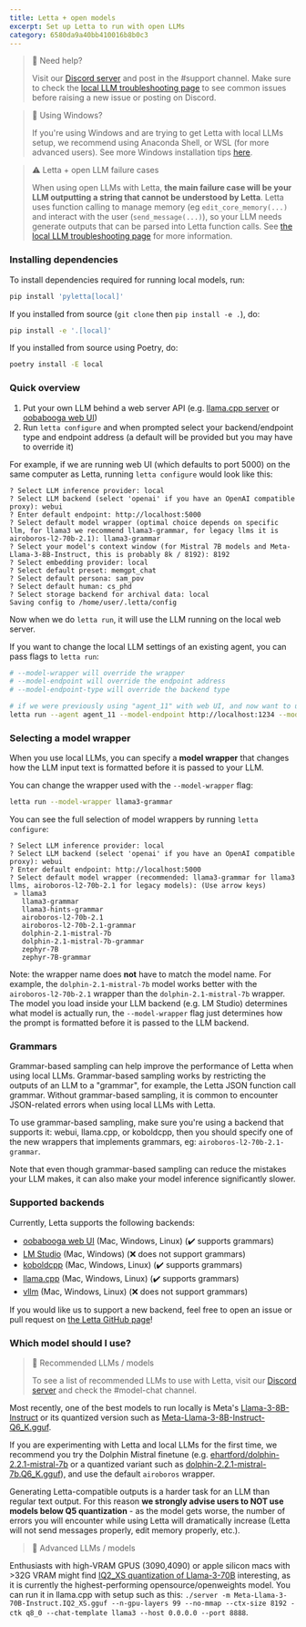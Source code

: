 ```yaml
---
title: Letta + open models
excerpt: Set up Letta to run with open LLMs
category: 6580da9a40bb410016b8b0c3
---
```


> 📘 Need help?
>
> Visit our [Discord server](https://discord.gg/9GEQrxmVyE) and post in the #support channel. Make sure to check the [local LLM troubleshooting page](local_llm_faq) to see common issues before raising a new issue or posting on Discord.

> 📘 Using Windows?
>
> If you're using Windows and are trying to get Letta with local LLMs setup, we recommend using Anaconda Shell, or WSL (for more advanced users). See more Windows installation tips [here](local_llm_faq).

> ⚠️ Letta + open LLM failure cases
>
> When using open LLMs with Letta, **the main failure case will be your LLM outputting a string that cannot be understood by Letta**. Letta uses function calling to manage memory (eg `edit_core_memory(...)` and interact with the user (`send_message(...)`), so your LLM needs generate outputs that can be parsed into Letta function calls. See [the local LLM troubleshooting page](local_llm_faq) for more information.

### Installing dependencies

To install dependencies required for running local models, run:

```sh
pip install 'pyletta[local]'
```

If you installed from source (`git clone` then `pip install -e .`), do:

```sh
pip install -e '.[local]'
```

If you installed from source using Poetry, do:

```sh
poetry install -E local
```

### Quick overview

1. Put your own LLM behind a web server API (e.g. [llama.cpp server](https://github.com/ggerganov/llama.cpp/tree/master/examples/server#quick-start) or [oobabooga web UI](https://github.com/oobabooga/text-generation-webui#starting-the-web-ui))
2. Run `letta configure` and when prompted select your backend/endpoint type and endpoint address (a default will be provided but you may have to override it)

For example, if we are running web UI (which defaults to port 5000) on the same computer as Letta, running `letta configure` would look like this:

```text
? Select LLM inference provider: local
? Select LLM backend (select 'openai' if you have an OpenAI compatible proxy): webui
? Enter default endpoint: http://localhost:5000
? Select default model wrapper (optimal choice depends on specific llm, for llama3 we recommend llama3-grammar, for legacy llms it is airoboros-l2-70b-2.1): llama3-grammar
? Select your model's context window (for Mistral 7B models and Meta-Llama-3-8B-Instruct, this is probably 8k / 8192): 8192
? Select embedding provider: local
? Select default preset: memgpt_chat
? Select default persona: sam_pov
? Select default human: cs_phd
? Select storage backend for archival data: local
Saving config to /home/user/.letta/config
```

Now when we do `letta run`, it will use the LLM running on the local web server.

If you want to change the local LLM settings of an existing agent, you can pass flags to `letta run`:

```sh
# --model-wrapper will override the wrapper
# --model-endpoint will override the endpoint address
# --model-endpoint-type will override the backend type

# if we were previously using "agent_11" with web UI, and now want to use lmstudio, we can do:
letta run --agent agent_11 --model-endpoint http://localhost:1234 --model-endpoint-type lmstudio
```

### Selecting a model wrapper

When you use local LLMs, you can specify a **model wrapper** that changes how the LLM input text is formatted before it is passed to your LLM.

You can change the wrapper used with the `--model-wrapper` flag:

```sh
letta run --model-wrapper llama3-grammar
```

You can see the full selection of model wrappers by running `letta configure`:

```text
? Select LLM inference provider: local
? Select LLM backend (select 'openai' if you have an OpenAI compatible proxy): webui
? Enter default endpoint: http://localhost:5000
? Select default model wrapper (recommended: llama3-grammar for llama3 llms, airoboros-l2-70b-2.1 for legacy models): (Use arrow keys)
 » llama3
   llama3-grammar
   llama3-hints-grammar
   airoboros-l2-70b-2.1
   airoboros-l2-70b-2.1-grammar
   dolphin-2.1-mistral-7b
   dolphin-2.1-mistral-7b-grammar
   zephyr-7B
   zephyr-7B-grammar
```

Note: the wrapper name does **not** have to match the model name. For example, the `dolphin-2.1-mistral-7b` model works better with the `airoboros-l2-70b-2.1` wrapper than the `dolphin-2.1-mistral-7b` wrapper. The model you load inside your LLM backend (e.g. LM Studio) determines what model is actually run, the `--model-wrapper` flag just determines how the prompt is formatted before it is passed to the LLM backend.

### Grammars

Grammar-based sampling can help improve the performance of Letta when using local LLMs. Grammar-based sampling works by restricting the outputs of an LLM to a "grammar", for example, the Letta JSON function call grammar. Without grammar-based sampling, it is common to encounter JSON-related errors when using local LLMs with Letta.

To use grammar-based sampling, make sure you're using a backend that supports it: webui, llama.cpp, or koboldcpp, then you should specify one of the new wrappers that implements grammars, eg: `airoboros-l2-70b-2.1-grammar`.

Note that even though grammar-based sampling can reduce the mistakes your LLM makes, it can also make your model inference significantly slower.

### Supported backends

Currently, Letta supports the following backends:

* [oobabooga web UI](webui) (Mac, Windows, Linux) (✔️ supports grammars)
* [LM Studio](lmstudio) (Mac, Windows) (❌ does not support grammars)
* [koboldcpp](koboldcpp) (Mac, Windows, Linux) (✔️ supports grammars)
* [llama.cpp](llamacpp) (Mac, Windows, Linux) (✔️ supports grammars)
* [vllm](vllm) (Mac, Windows, Linux) (❌ does not support grammars)

If you would like us to support a new backend, feel free to open an issue or pull request on [the Letta GitHub page](https://github.com/cpacker/Letta)!

### Which model should I use?

> 📘 Recommended LLMs / models
>
> To see a list of recommended LLMs to use with Letta, visit our [Discord server](https://discord.gg/9GEQrxmVyE) and check the #model-chat channel.

Most recently, one of the best models to run locally is Meta's [Llama-3-8B-Instruct](https://huggingface.co/meta-llama/Meta-Llama-3-8B-Instruct) or its quantized version such as [Meta-Llama-3-8B-Instruct-Q6_K.gguf](https://huggingface.co/bartowski/Meta-Llama-3-8B-Instruct-GGUF).

If you are experimenting with Letta and local LLMs for the first time, we recommend you try the Dolphin Mistral finetune (e.g. [ehartford/dolphin-2.2.1-mistral-7b](https://huggingface.co/ehartford/dolphin-2.2.1-mistral-7b) or a quantized variant such as [dolphin-2.2.1-mistral-7b.Q6_K.gguf](https://huggingface.co/TheBloke/dolphin-2.2.1-mistral-7B-GGUF)), and use the default `airoboros` wrapper.

Generating Letta-compatible outputs is a harder task for an LLM than regular text output. For this reason **we strongly advise users to NOT use models below Q5 quantization** - as the model gets worse, the number of errors you will encounter while using Letta will dramatically increase (Letta will not send messages properly, edit memory properly, etc.).

> 📘 Advanced LLMs / models
>
Enthusiasts with high-VRAM GPUS (3090,4090) or apple silicon macs with >32G VRAM might find [IQ2_XS quantization of Llama-3-70B](https://huggingface.co/MaziyarPanahi/Meta-Llama-3-70B-Instruct-GGUF) interesting, as it is currently the highest-performing opensource/openweights model. You can run it in llama.cpp with setup such as this: `./server -m Meta-Llama-3-70B-Instruct.IQ2_XS.gguf --n-gpu-layers 99 --no-mmap --ctx-size 8192 -ctk q8_0 --chat-template llama3 --host 0.0.0.0 --port 8888`.
